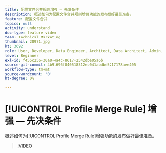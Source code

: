 ```yaml
---
title: 配置文件合并规则增强 — 先决条件
description: 概述如何为配置文件合并规则增强功能的发布做好最佳准备。
feature: 配置文件合并
topics: null
activity: understand
doc-type: feature video
team: Technical Marketing
thumbnail: 28971.jpg
kt: 3692
role: User, Developer, Data Engineer, Architect, Data Architect, Admin, Leader
level: Beginner
exl-id: f455c256-30a0-4a4c-8617-2542dbe05a6b
source-git-commit: 4b91696f840518312ec041abdbe5217178aee405
workflow-type: tm+mt
source-wordcount: '0'
ht-degree: 0%

---
```


# [!UICONTROL Profile Merge Rule] 增强 — 先决条件

概述如何为[!UICONTROL Profile Merge Rule]增强功能的发布做好最佳准备。

>[!VIDEO](https://video.tv.adobe.com/v/28971/?quality=12)
